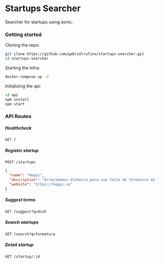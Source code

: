 # Startups Searcher

Searcher for startups using sonic.

### Getting started

Cloning the repo:
```bash
git clone https://github.com/gabrielrufino/startups-searcher.git
cd startups-searcher
```

Starting the infra:
```bash
docker-compose up -d
```

Initializing the api:
```bash
cd api
npm install
npm start
```

### API Routes

##### Healthcheck

```
GET /
```

##### Register startup

```
POST /startups
```

```json
{
  "name": "Heppi",
  "description": "Arrecadamos dinheiro para sua festa de formatura da forma mais inteligente possível",
  "website": "https://heppi.io"
}
```

##### Suggest terms

```
GET /suggest?q=dinh
```

##### Search startups

```
GET /search?q=formatura
```

##### Detail startup

```
GET /startup/:id
```

